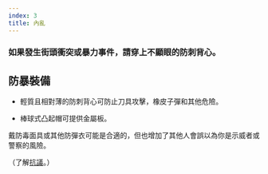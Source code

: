 ```yaml
---
index: 3
title: 內亂
---
```

### 如果發生街頭衝突或暴力事件，請穿上不顯眼的防刺背心。

## 防暴裝備

*   輕質且相對薄的防刺背心可防止刀具攻擊，橡皮子彈和其他危險。

*   棒球式凸起帽可提供金屬板。

戴防毒面具或其他防彈衣可能是合適的，但也增加了其他人會誤以為你是示威者或警察的風險。

（了解[抗議](umbrella://work/protests/beginner)。）